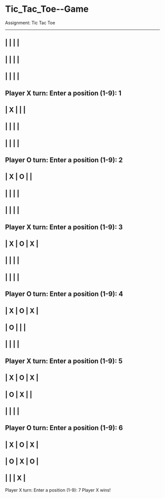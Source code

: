 # Tic_Tac_Toe--Game
Assignment: Tic Tac Toe

-------------
|   |   |   |
-------------
|   |   |   |
-------------
|   |   |   |
-------------
Player X turn:
Enter a position (1-9): 1
-------------
| X |   |   |
-------------
|   |   |   |
-------------
|   |   |   |
-------------
Player O turn:
Enter a position (1-9): 2
-------------
| X | O |   |
-------------
|   |   |   |
-------------
|   |   |   |
-------------
Player X turn:
Enter a position (1-9): 3
-------------
| X | O | X |
-------------
|   |   |   |
-------------
|   |   |   |
-------------
Player O turn:
Enter a position (1-9): 4
-------------
| X | O | X |
-------------
| O |   |   |
-------------
|   |   |   |
-------------
Player X turn:
Enter a position (1-9): 5
-------------
| X | O | X |
-------------
| O | X |   |
-------------
|   |   |   |
-------------
Player O turn:
Enter a position (1-9): 6
-------------
| X | O | X |
-------------
| O | X | O |
-------------
|   |   | X  |
-------------
Player X turn:
Enter a position (1-9): 7
Player X wins!
